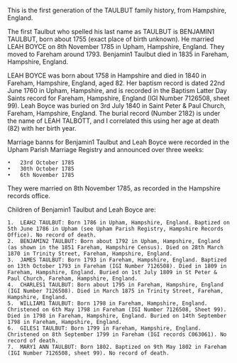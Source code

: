 This is the first generation of the TAULBUT family history, from Hampshire, England. 

The first Taulbut who spelled his last name as TAULBUT is BENJAMIN1 TAULBUT, born about 1755 (exact place of birth unknown). He married LEAH BOYCE on 8th November 1785 in Upham, Hampshire, England. They moved to Fareham around 1793. Benjamin1 Taulbut died in 1835 in Fareham, Hampshire, England.

LEAH BOYCE was born about 1758 in Hampshire and died in 1840 in Fareham, Hampshire, England, aged 82. Her baptism record is dated 22nd June 1760 in Upham, Hampshire, and is recorded in the Baptism Latter Day Saints record for Fareham, Hampshire, England (IGI Number 7126508, sheet 99). Leah Boyce was buried on 3rd July 1840 in Saint Peter & Paul Church, Fareham, Hampshire, England. The burial record (Number 2182) is under the name of LEAH TALBOTT, and I correlated this using her age at death (82) with her birth year.

Marriage banns for Benjamin1 Taulbut and Leah Boyce were recorded in the Upham Parish Marriage Registry and announced over three weeks:

	•	23rd October 1785
	•	30th October 1785
	•	6th November 1785

They were married on 8th November 1785, as recorded in the Hampshire records office.

Children of Benjamin1 Taulbut and Leah Boyce are:

	1.	LEAH2 TAULBUT: Born 1786 in Upham, Hampshire, England. Baptized on 5th June 1786 in Upham (see Upham Parish Registry, Hampshire Records Office). No record of death.
	2.	BENJAMIN2 TAULBUT: Born about 1792 in Upham, Hampshire, England (as shown in the 1851 Fareham, Hampshire Census). Died on 28th March 1870 in Trinity Street, Fareham, Hampshire, England.
	3.	JAMES TAULBUT: Born 1793 in Fareham, Hampshire, England. Baptized on 13th October 1793 in Fareham (IGI Number 7126508). Died in 1809 in Fareham, Hampshire, England. Buried on 1st July 1809 in St Peter & Paul Church, Fareham, Hampshire, England.
	4.	CHARLES1 TAULBUT: Born about 1795 in Fareham, Hampshire, England (IGI Number 7126508). Died in March 1875 in Trinity Street, Fareham, Hampshire, England.
	5.	WILLIAM1 TAULBUT: Born 1798 in Fareham, Hampshire, England. Christened on 6th May 1798 in Fareham (IGI Number 7126508, Sheet 99). Died in 1798 in Fareham, Hampshire, England. Buried on 14th September 1798 in Fareham, Hampshire, England.
	6.	GILES1 TAULBUT: Born 1799 in Fareham, Hampshire, England. Christened on 8th September 1799 in Fareham (IGI records C063061). No record of death.
	7.	MARY1 ANN TAULBUT: Born 1802. Baptized on 9th May 1802 in Fareham (IGI Number 7126508, sheet 99). No record of death.